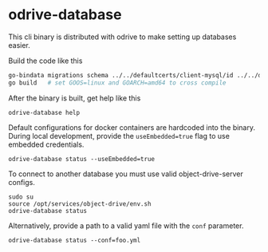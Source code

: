 # odrive-database

This cli binary is distributed with odrive to make setting up databases easier.

Build the code like this


```bash
go-bindata migrations schema ../../defaultcerts/client-mysql/id ../../defaultcerts/client-mysql/trust
go build   # set GOOS=linux and GOARCH=amd64 to cross compile
```

After the binary is built, get help like this

```
odrive-database help
```

Default configurations for docker containers are hardcoded into the binary. During local development,
provide the `useEmbedded=true` flag to use embedded credentials.

```
odrive-database status --useEmbedded=true
```

To connect to another database you must use valid object-drive-server configs. 

```
sudo su
source /opt/services/object-drive/env.sh
odrive-database status
```

Alternatively, provide a path to a valid yaml file with the `conf` parameter.

```
odrive-database status --conf=foo.yml
```



